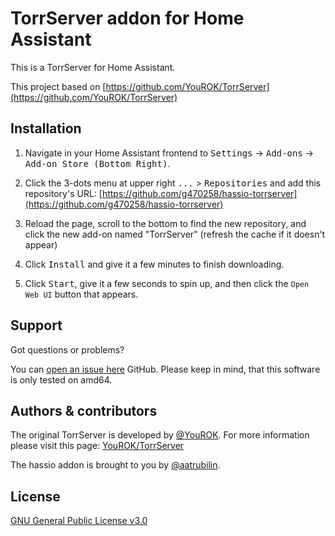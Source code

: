 # TorrServer addon for Home Assistant

This is a TorrServer for Home Assistant.

This project based on [https://github.com/YouROK/TorrServer](https://github.com/YouROK/TorrServer)

## Installation

1. Navigate in your Home Assistant frontend to
   <kbd>Settings</kbd> -> <kbd>Add-ons</kbd> -> <kbd>Add-on Store (Bottom Right)</kbd>.

2. Click the 3-dots menu at upper right <kbd>...</kbd> > <kbd>Repositories</kbd>
   and add this repository's URL: [https://github.com/g470258/hassio-torrserver](https://github.com/g470258/hassio-torrserver)

3. Reload the page, scroll to the bottom to find the new repository,
   and click the new add-on named "TorrServer" (refresh the cache if it doesn't appear)

4. Click <kbd>Install</kbd> and give it a few minutes to finish downloading.

5. Click <kbd>Start</kbd>, give it a few seconds to spin up, and then click the `Open Web UI` button that appears.

## Support

Got questions or problems?

You can [open an issue here](https://github.com/g470258/hassio-torrserver/issues) GitHub.
Please keep in mind, that this software is only tested on amd64.

## Authors & contributors

The original TorrServer is developed by [@YouROK](https://github.com/YouROK).
For more information please visit this page: [YouROK/TorrServer](https://github.com/YouROK/TorrServer)

The hassio addon is brought to you by [@aatrubilin](https://github.com/aatrubilin).

## License

[GNU General Public License v3.0](LICENSE)
